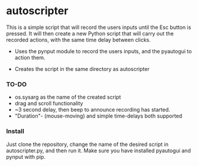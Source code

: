  autoscripter
==============

This is a simple script that will record the users inputs until the Esc button is pressed. It will then create a new Python script that will carry out the recorded actions, with the same time delay between clicks.

* Uses the pynput module to record the users inputs, and the pyautogui to action them.

* Creates the script in the same directory as autoscripter

### TO-DO ###

* os.sysarg as the name of the created script
* drag and scroll functionality
* ~3 second delay, then beep to announce recording has started.
* "Duration"- (mouse-moving) and simple time-delays both supported

### Install ###

Just clone the repository, change the name of the desired script in autoscripter.py, and then run it. Make sure you have installed pyautogui and pynput with pip.
